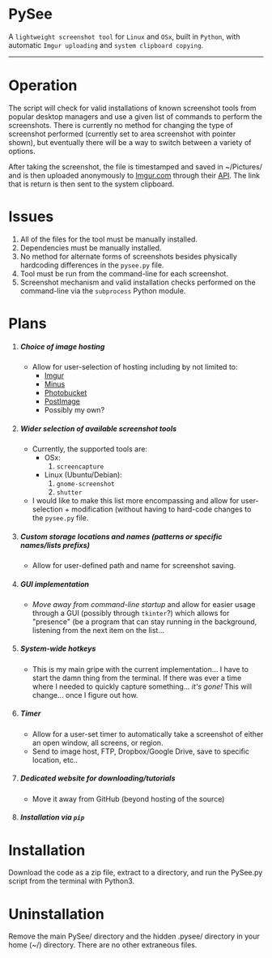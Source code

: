 # PySee
A `lightweight screenshot tool` for `Linux` and `OSx`, built in `Python`, with automatic `Imgur uploading` and `system clipboard copying`.

---

# Operation
The script will check for valid installations of known screenshot tools from
popular desktop managers and use a given list of commands to perform the
screenshots. There is currently no method for changing the type of screenshot
performed (currently set to area screenshot with pointer shown), but eventually
there will be a way to switch between a variety of options.

After taking the screenshot, the file is timestamped and saved in ~/Pictures/
and is then uploaded anonymously to [Imgur.com](http://imgur.com/) through their [API](https://api.imgur.com/). The link that
is return is then sent to the system clipboard.

# Issues
1. All of the files for the tool must be manually installed.
2. Dependencies must be manually installed.
3. No method for alternate forms of screenshots besides physically hardcoding differences in the `pysee.py` file.
4. Tool must be run from the command-line for each screenshot.
5. Screenshot mechanism and valid installation checks performed on the command-line via the `subprocess` Python module.

# Plans
1. ##### Choice of image hosting
   * Allow for user-selection of hosting including by not limited to:
      * [Imgur](http://imgur.com/)
      * [Minus](http://minus.com/)
      * [Photobucket](http://s5.photobucket.com/)
      * [PostImage](http://postimage.org/)
      * Possibly my own?
2. ##### Wider selection of available screenshot tools
   * Currently, the supported tools are:
      * OSx:
         1. `screencapture`
      * Linux (Ubuntu/Debian):
         1. `gnome-screenshot`
         2. `shutter`
   * I would like to make this list more encompassing and allow for user-selection + modification (without having to hard-code changes to the `pysee.py` file.
3. ##### Custom storage locations and names (patterns or specific names/lists prefixs)
   * Allow for user-defined path and name for screenshot saving.
4. ##### GUI implementation
   * *Move away from command-line startup* and allow for easier usage through a GUI (possibly through `tkinter`?) which allows for "presence" (be a program that can stay running in the background, listening from the next item on the list...
5. ##### System-wide hotkeys
   * This is my main gripe with the current implementation... I have to start the damn thing from the terminal. If there was ever a time where I needed to quickly capture something... _it's gone!_ This will change... once I figure out how.
6. ##### Timer
   * Allow for a user-set timer to automatically take a screenshot of either an open window, all screens, or region.
   * Send to image host, FTP, Dropbox/Google Drive, save to specific location, etc..
7. ##### Dedicated website for downloading/tutorials
   * Move it away from GitHub (beyond hosting of the source)
8. ##### Installation via `pip`

# Installation
Download the code as a zip file, extract to a directory, and run the PySee.py script from the terminal with Python3.

# Uninstallation
Remove the main PySee/ directory and the hidden .pysee/ directory in your home (~/) directory. There are no other extraneous files.
